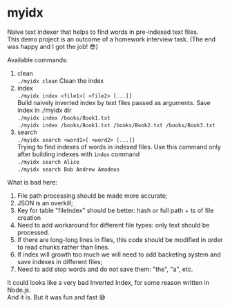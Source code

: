 # myidx  
Naive text indexer that helps to find words in pre-indexed text files.  
This demo project is an outcome of a homework interview task. (The end was happy and I got the job! 😎)  

Available commands:  

1. clean  
    `./myidx clean`
    Clean the index  
2. index  
    `./myidx index <file1>[ <file2> [...]]`  
    Build naively inverted index by text files passed as arguments. Save index in ./myidx dir  
    `./myidx index /books/Book1.txt`  
    `./myidx index /books/Book1.txt /books/Book2.txt /books/Book3.txt`  
3. search  
    `./myidx search <word1>[ <word2> [...]]`  
    Trying to find indexes of words in indexed files. Use this command only after building indexes with `index` command  
    `./myidx search Alice`  
    `./myidx search Bob Andrew Amadeus`  


What is bad here:  
1. File path processing should be made more accurate;  
2. JSON is an overkill;  
3. Key for table "fileIndex" should be better: hash or full path + ts of file creation  
4. Need to add workaround for different file types: only text should be processed.  
5. If there are long-long lines in files, this code should be modified in order to read chunks rather than lines.  
6. If index will growth too much we will need to add backeting system and save indexes in different files;  
7. Need to add stop words and do not save them: "the", "a", etc.  

It could looks like a very bad Inverted Index, for some reason written in Node.js.  
And it is. But it was fun and fast 😅


